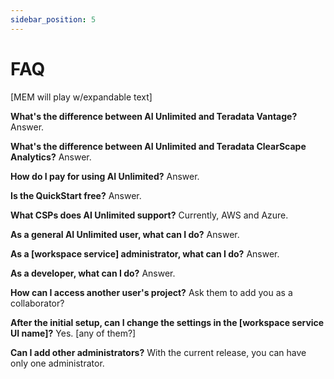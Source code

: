 ```yaml
---
sidebar_position: 5
---
```


# FAQ

[MEM will play w/expandable text]


**What's the difference between AI Unlimited and Teradata Vantage?**
Answer.

**What's the difference between AI Unlimited and Teradata ClearScape Analytics?**
Answer.

**How do I pay for using AI Unlimited?**
Answer.

**Is the QuickStart free?**
Answer.

**What CSPs does AI Unlimited support?**
Currently, AWS and Azure.

**As a general AI Unlimited user, what can I do?**
Answer.

**As a [workspace service] administrator, what can I do?**
Answer.

**As a developer, what can I do?**
Answer.

**How can I access another user's project?**
Ask them to add you as a collaborator?

**After the initial setup, can I change the settings in the [workspace service UI name]?**
Yes. [any of them?]

**Can I add other administrators?**
With the current release, you can have only one administrator.